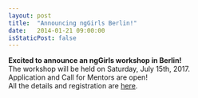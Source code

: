 ```yaml
---
layout: post
title:  "Announcing ngGirls Berlin!"
date:   2014-01-21 09:00:00
isStaticPost: false
---
```

<p class="post-body">
    <b>Excited to announce an ngGirls workshop in Berlin!</b>
    <br>The workshop will be held on Saturday, July 15th, 2017.
    <br>Application and Call for Mentors are open!
    <br>All the details and registration are <a href="{{ jsite.baseurl | append: '/berlin' }}">here</a>.
</p>